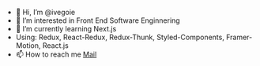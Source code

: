 - 👋 Hi, I’m @ivegoie
- 👀 I’m interested in Front End Software Enginnering
- 🌱 I’m currently learning Next.js
- Using: Redux, React-Redux, Redux-Thunk, Styled-Components, Framer-Motion, React.js
- 📫 How to reach me [Mail](mailto:ivan.zivolic@outlook.com?subject=[GitHub]%20Source%20Ivan%20Zivolic)

<!---
ivegoie/ivegoie is a ✨ special ✨ repository because its `README.md` (this file) appears on your GitHub profile.
You can click the Preview link to take a look at your changes.
--->
